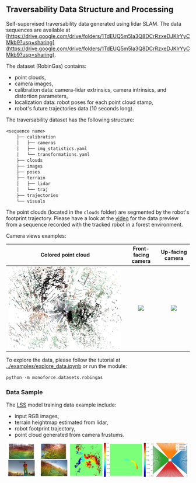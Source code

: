 ## Traversability Data Structure and Processing

Self-supervised traversability data generated using lidar SLAM.
The data sequences are available at 
[https://drive.google.com/drive/folders/1TdEUQ5m5la3Q8DCrRzxeDJKlrYyCMkb9?usp=sharing](https://drive.google.com/drive/folders/1TdEUQ5m5la3Q8DCrRzxeDJKlrYyCMkb9?usp=sharing).

The dataset (RobinGas) contains:
  - point clouds, 
  - camera images,
  - calibration data: camera-lidar extrinsics, camera intrinsics, and distortion parameters,
  - localization data: robot poses for each point cloud stamp,
  - robot's future trajectories data (10 seconds long).

The traversability dataset has the following structure:
```commandline
<sequence name>
    ├── calibration
    │   ├── cameras
    │   ├── img_statistics.yaml
    |   └── transformations.yaml
    ├── clouds
    ├── images
    ├── poses
    ├── terrain
    │   ├── lidar
    │   └── traj
    ├── trajectories
    └── visuals
```

The point clouds (located in the `clouds` folder) are segmented by the robot's footprint trajectory.
Please have a look at the
[video](https://drive.google.com/file/d/1CmLwgTUFmKrMXm5hG5n1Bz0XBZqLNifc/view?usp=drive_link)
for the data preview from a sequence recorded with the tracked robot in a forest environment.

Camera views examples:

Colored point cloud            |            Front-facing camera            |        Up-facing camera        
:-----------------------------:|:-----------------------------------------:|:------------------------------:
![](./imgs/rgb_cloud.png) | ![](./imgs/camera_fisheye_front.png) | ![](./imgs/camera_up.png)

To explore the data, please follow the tutorial
at [../examples/explore_data.ipynb](../examples/explore_data.ipynb)
or run the module:
```commandline
python -m monoforce.datasets.robingas
```

### Data Sample

The [LSS](https://github.com/nv-tlabs/lift-splat-shoot) model training data example include:
- input RGB images,
- terrain heightmap estimated from lidar,
- robot footprint trajectory,
- point cloud generated from camera frustums.

![](./imgs/lss_data.jpg)
